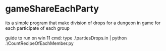 # gameShareEachParty
its a simple program that make division of drops for a dungeon in game for each participate of each group

guide to run on win 11 cmd: type .\partiesDrops.in | python .\CountRecipeOfEachMember.py
